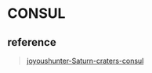 # CONSUL

## reference
> [joyoushunter-Saturn-craters-consul](https://github.com/joyoushunter/Saturn/tree/master/craters/consul)